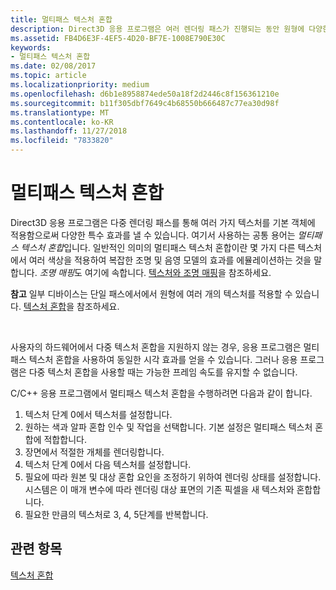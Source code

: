 ```yaml
---
title: 멀티패스 텍스처 혼합
description: Direct3D 응용 프로그램은 여러 렌더링 패스가 진행되는 동안 원형에 다양한 텍스처를 적용하여 수많은 특수 효과를 얻을 수 있습니다.
ms.assetid: FB4D6E3F-4EF5-4D20-BF7E-1008E790E30C
keywords:
- 멀티패스 텍스처 혼합
ms.date: 02/08/2017
ms.topic: article
ms.localizationpriority: medium
ms.openlocfilehash: d6b1e8958874ede50a18f2d2446c8f156361210e
ms.sourcegitcommit: b11f305dbf7649c4b68550b666487c77ea30d98f
ms.translationtype: MT
ms.contentlocale: ko-KR
ms.lasthandoff: 11/27/2018
ms.locfileid: "7833820"
---
```

# <a name="multipass-texture-blending"></a>멀티패스 텍스처 혼합


Direct3D 응용 프로그램은 다중 렌더링 패스를 통해 여러 가지 텍스처를 기본 객체에 적용함으로써 다양한 특수 효과를 낼 수 있습니다. 여기서 사용하는 공통 용어는 *멀티패스 텍스처 혼합*입니다. 일반적인 의미의 멀티패스 텍스처 혼합이란 몇 가지 다른 텍스처에서 여러 색상을 적용하여 복잡한 조명 및 음영 모델의 효과를 에뮬레이션하는 것을 말합니다. *조명 매핑*도 여기에 속합니다. [텍스처와 조명 매핑](light-mapping-with-textures.md)을 참조하세요.

**참고**  일부 디바이스는 단일 패스에서에서 원형에 여러 개의 텍스처를 적용할 수 있습니다. [텍스처 혼합](texture-blending.md)을 참조하세요.

 

사용자의 하드웨어에서 다중 텍스처 혼합을 지원하지 않는 경우, 응용 프로그램은 멀티패스 텍스처 혼합을 사용하여 동일한 시각 효과를 얻을 수 있습니다. 그러나 응용 프로그램은 다중 텍스처 혼합을 사용할 때는 가능한 프레임 속도를 유지할 수 없습니다.

C/C++ 응용 프로그램에서 멀티패스 텍스처 혼합을 수행하려면 다음과 같이 합니다.

1.  텍스처 단계 0에서 텍스처를 설정합니다.
2.  원하는 색과 알파 혼합 인수 및 작업을 선택합니다. 기본 설정은 멀티패스 텍스처 혼합에 적합합니다.
3.  장면에서 적절한 개체를 렌더링합니다.
4.  텍스처 단계 0에서 다음 텍스처를 설정합니다.
5.  필요에 따라 원본 및 대상 혼합 요인을 조정하기 위하여 렌더링 상태를 설정합니다. 시스템은 이 매개 변수에 따라 렌더링 대상 표면의 기존 픽셀을 새 텍스처와 혼합합니다.
6.  필요한 만큼의 텍스처로 3, 4, 5단계를 반복합니다.

## <a name="span-idrelated-topicsspanrelated-topics"></a><span id="related-topics"></span>관련 항목


[텍스처 혼합](texture-blending.md)

 

 




